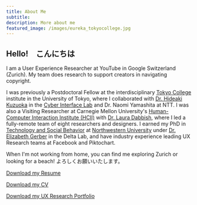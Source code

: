 ```yaml
---
title: About Me
subtitle: 
description: More about me
featured_image: /images/eureka_tokyocollege.jpg
---
```


## Hello!　こんにちは

<p>I am a User Experience Researcher at YouTube in Google Switzerland (Zurich). My team does research to support creators in navigating copyright.</p>

<p> I was previously a Postdoctoral Fellow at the interdisciplinary <a href="https://www.tc.u-tokyo.ac.jp/">Tokyo College</a> institute in the University of Tokyo, where I collaborated with <a href="http://www.cyber.t.u-tokyo.ac.jp/~kuzuoka/index.html">Dr. Hideaki Kuzuoka</a> in the <a href="http://www.cyber.t.u-tokyo.ac.jp/">Cyber Interface Lab</a> and Dr. Naomi Yamashita at NTT. I was also a Visiting Researcher at Carnegie Mellon University's <a href="https://www.hcii.cmu.edu/">Human-Computer Interaction Institute (HCII)</a> with <a href="http://www.lauradabbish.com/">Dr. Laura Dabbish</a>, where I led a fully-remote team of eight researchers and designers. I earned my PhD in <a href="http://tsb.northwestern.edu/index.php">Technology and Social Behavior</a> at <a href="http://www.northwestern.edu/">Northwestern University</a> under <a href="https://egerber.mech.northwestern.edu/">Dr. Elizabeth Gerber</a> in the Delta Lab, and have industry experience leading UX Research teams at Facebook and Piktochart.</p>

<p>When I'm not working from home, you can find me exploring Zurich or looking for a beach! よろしくお願いいたします。</p>

<a href="/documents/Foong_Resume_Mar2022.pdf" class="button button--large js-no-ajax">Download my Resume</a>

<a href="/documents/eureka_cv.pdf" class="button button--large js-no-ajax">Download my CV</a>

<a href="/documents/Foong_Portfolio.pdf" class="button button--large js-no-ajax">Download my UX Research Portfolio</a>



